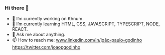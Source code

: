 ### Hi there 👋
 

- 🔭 I’m currently working on Khnum.
- 🌱 I’m currently learning HTML, CSS, JAVASCRIPT, TYPESCRIPT, NODE, REACT. 
- 💬 Ask me about anything.
- 📫 How to reach me: www.linkedin.com/in/joão-paulo-godinho https://twitter.com/joaopgodinho  
 
